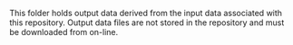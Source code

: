 This folder holds output data derived from the input data associated with this repository. Output data files are not stored in the repository and must be downloaded from on-line.
